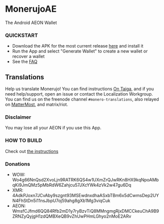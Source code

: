 # MonerujoAE
The Android AEON Wallet

### QUICKSTART
- Download the APK for the most current release [here](https://gitlab.com/monerujo-io/wowwallet) and install it
- Run the App and select "Generate Wallet" to create a new wallet or recover a wallet
- See the [FAQ](doc/FAQ.md)

## Translations
Help us translate Monerujo! You can find instructions [On Taiga](https://taiga.getmonero.org/project/erciccione-monero-localization/wiki/monerujo), and if you need help/support, open an issue or contact the Localization Workgroup. You can find us on the freenode channel `#monero-translations`, also relayed on [MatterMost](https://mattermost.getmonero.org/monero/channels/monero-translations), and matrix/riot.

### Disclaimer
You may lose all your AEON if you use this App.

### HOW TO BUILD
Check out [the instructions](doc/BUILDING-external-libs.md)

### Donations
- WOW: Wo4g66NnQsd2XvoLjn9RATRK6QS4w1UXmZrQJwRKn8HX9kqNpoAMbqKi9JmQMz5pMbRdW6Zahjcu57JXcYWk4zVk2w47gu6Dq
- XMR: 4AdkPJoxn7JCvAby9szgnt93MSEwdnxdhaASxbTBm6x5dCwmsDep2UYN4FhStDn5i11nsJbpU7oj59ahg8gXb1Mg3viqCuk
- AEON: WmsfCJfmd6QQ84Rfb2mD1y7ryBzvTiQ8MMngmgRjxDMCCkeuChA9B9ZRNZyQyjgH1zdQMBXeQB9vZhUwPHmLGhyo2nMoE2ARv
